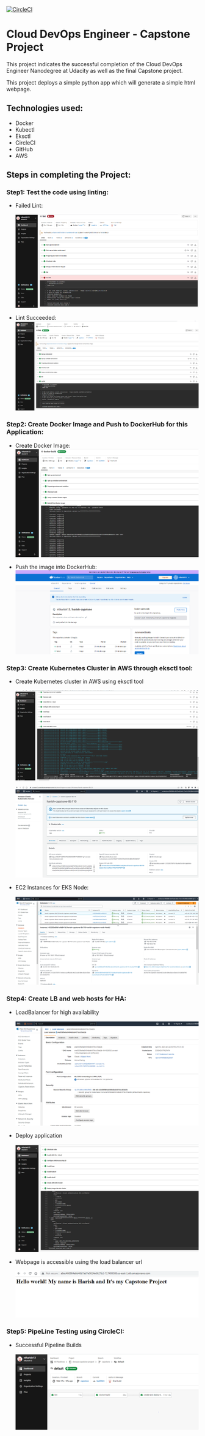 [![CircleCI](https://dl.circleci.com/status-badge/img/gh/ntharish13/udaproject3/tree/circleci-project-setup.svg?style=svg)](https://dl.circleci.com/status-badge/redirect/gh/ntharish13/udaproject3/tree/circleci-project-setup)

# Cloud DevOps Engineer - Capstone Project

This project indicates the successful completion of the Cloud DevOps Engineer Nanodegree at Udacity as well as the  final Capstone project.

This project deploys a simple python app which will generate a simple html webpage.

## Technologies used:

*	Docker
*	Kubectl
*	Eksctl
*	CircleCI
*	GitHub
*	AWS

## Steps in completing the Project:
### Step1: Test the code using linting:

*  Failed Lint:

    ![](/Screenshots/LintFail.PNG)

*  Lint Succeeded:
    ![](/Screenshots/LintSuccess.PNG)

### Step2: Create Docker Image and Push to DockerHub for this Application:

*  Create Docker Image:
    ![](/Screenshots/DockerImageCreation.PNG)

*  Push the image into DockerHub:
    ![](/Screenshots/DockerRepo.PNG)

### Step3: Create Kubernetes Cluster in AWS through eksctl tool:

*	Create Kubernetes cluster in AWS using eksctl tool

    ![](/Screenshots/EKSClusterInstall.PNG)

    ![](/Screenshots/EKSCluster.png)

*	EC2 Instances for EKS Node:

    ![](/Screenshots/EKS-EC2Instance.PNG)


### Step4: Create LB and web hosts for HA:

*   LoadBalancer for high availability

    ![](/Screenshots/LoadBalancer.PNG)

*   Deploy application

    ![](/Screenshots/DeployAppintoEKS.PNG)

*   Webpage is accessible using the load balancer url

    ![](/Screenshots/webpage.PNG)

### Step5: PipeLine Testing using CircleCI:

*   Successful Pipeline Builds

    ![](/Screenshots/PipelineBuildSuccess.PNG)






